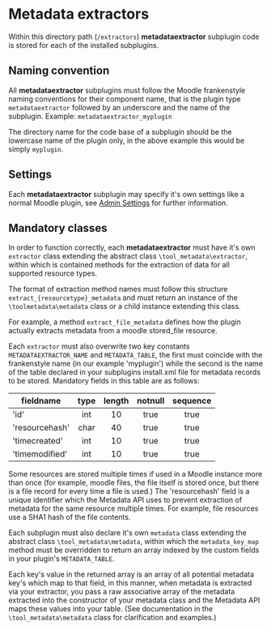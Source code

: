 # Metadata extractors

Within this directory path (`/extractors`) __metadataextractor__ subplugin code is stored for each of the installed subplugins.

## Naming convention

All __metadataextractor__ subplugins must follow the Moodle frankenstyle naming conventions for their component name, that is the plugin type `metadataextractor` followed by an underscore and the name of the subplugin. Example: `metadataextractor_myplugin`

The directory name for the code base of a subplugin should be the lowercase name of the plugin only, in the above example this would be simply `myplugin`.

## Settings

Each __metadataextractor__ subplugin may specify it's own settings like a normal Moodle plugin, see [Admin Settings](https://docs.moodle.org/dev/Admin_settings) for further information.

## Mandatory classes

In order to function correctly, each __metadataextractor__ must have it's own `extractor` class extending the abstract class `\tool_metadata\extractor`, within which is contained methods for the extraction of data for all supported resource types.
 
The format of extraction method names must follow this structure `extract_{resourcetype}_metadata` and must return an instance of the `\toolmetadata\metadata` class or a child instance extending this class.

For example, a method `extract_file_metadata` defines how the plugin actually extracts metadata from a moodle stored_file resource.

Each `extractor` must also overwrite two key constants `METADATAEXTRACTOR_NAME` and `METADATA_TABLE`, the first must coincide with the frankenstyle name (in our example 'myplugin') while the second is the name of the table declared in your subplugins install.xml file for metadata records to be stored. Mandatory fields in this table are as follows:

| fieldname      | type | length | notnull | sequence |
|----------------|:----:|:------:|:-------:|:--------:|
| 'id'           | int  | 10     | true    | true     |
| 'resourcehash' | char | 40     | true    | true     |
| 'timecreated'  | int  | 10     | true    | true     |
| 'timemodified' | int  | 10     | true    | true     |

Some resources are stored multiple times if used in a Moodle instance more than once (for example, moodle files, the file itself is stored once, but there is a file record for every time a file is used.) The 'resourcehash' field is a unique identifier which the Metadata API uses to prevent extraction of metadata for the same resource multiple times. For example, file resources use a SHA1 hash of the file contents.

Each subplugin must also declare it's own `metadata` class extending the abstract class `\tool_metadata\metadata`, within which the `metadata_key_map` method must be overridden to return an array indexed by the custom fields in your plugin's `METADATA_TABLE`. 

Each key's value in the returned array is an array of all potential metadata key's which map to that field, in this manner, when metadata is extracted via your extractor, you pass a raw associative array of the metadata extracted into the constructor of your metadata class and the Metadata API maps these values into your table. (See documentation in the `\tool_metadata\metadata` class for clarification and examples.)